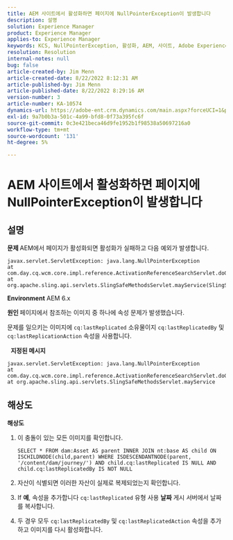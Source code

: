 ```yaml
---
title: AEM 사이트에서 활성화하면 페이지에 NullPointerException이 발생합니다
description: 설명
solution: Experience Manager
product: Experience Manager
applies-to: Experience Manager
keywords: KCS, NullPointerException, 활성화, AEM, 사이트, Adobe Experience Manager, 6.x
resolution: Resolution
internal-notes: null
bug: false
article-created-by: Jim Menn
article-created-date: 8/22/2022 8:12:31 AM
article-published-by: Jim Menn
article-published-date: 8/22/2022 8:29:16 AM
version-number: 3
article-number: KA-10574
dynamics-url: https://adobe-ent.crm.dynamics.com/main.aspx?forceUCI=1&pagetype=entityrecord&etn=knowledgearticle&id=3420272b-f221-ed11-b83e-0022480866ad
exl-id: 9a7b0b3a-501c-4a99-bfd8-0f73a395fc6f
source-git-commit: 0c3e421beca46d9fe1952b1f98538a50697216a0
workflow-type: tm+mt
source-wordcount: '131'
ht-degree: 5%

---
```


# AEM 사이트에서 활성화하면 페이지에 NullPointerException이 발생합니다

## 설명


<b>문제 </b>
AEM에서 페이지가 활성화되면 활성화가 실패하고 다음 예외가 발생합니다.


```
javax.servlet.ServletException: java.lang.NullPointerException
at com.day.cq.wcm.core.impl.reference.ActivationReferenceSearchServlet.doGet(ActivationReferenceSearchServlet.java:175)
at org.apache.sling.api.servlets.SlingSafeMethodsServlet.mayService(SlingSafeMethodsServlet.java:269)
```


<b>Environment</b>
AEM 6.x

<b>원인 </b>
페이지에서 참조하는 이미지 중 하나에 속성 문제가 발생했습니다.

문제를 일으키는 이미지에 `cq:lastReplicated` 소유물이지 `cq:lastReplicatedBy` 및 `cq:lastReplicationAction` 속성을 사용합니다.

 
<b>지정된 메시지</b>


```
javax.servlet.ServletException: java.lang.NullPointerException
at com.day.cq.wcm.core.impl.reference.ActivationReferenceSearchServlet.doGet
at org.apache.sling.api.servlets.SlingSafeMethodsServlet.mayService
```



## 해상도


<b>해상도</b>

1. 이 충돌이 있는 모든 이미지를 확인합니다.

   ```
   SELECT * FROM dam:Asset AS parent INNER JOIN nt:base AS child ON ISCHILDNODE(child,parent) WHERE ISDESCENDANTNODE(parent, '/content/dam/journey/') AND child.cq:lastReplicated IS NULL AND child.cq:lastReplicatedBy IS NOT NULL
   ```

2. 자산이 식별되면 이러한 자산이 실제로 복제되었는지 확인합니다.
3. If <b>예</b>, 속성을 추가합니다 `cq:lastReplicated` 유형 사용 <b>날짜</b> 게시 서버에서 날짜를 복사합니다.
4. 두 경우 모두 `cq:lastReplicatedBy` 및 `cq:lastReplicatedAction` 속성을 추가하고 이미지를 다시 활성화합니다.

